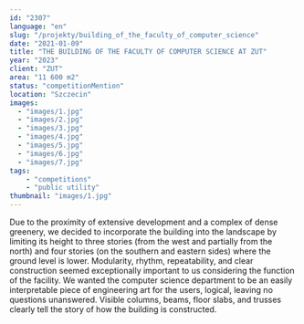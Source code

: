 ```yaml
---
id: "2307"
language: "en"
slug: "/projekty/building_of_the_faculty_of_computer_science"
date: "2021-01-09"
title: "THE BUILDING OF THE FACULTY OF COMPUTER SCIENCE AT ZUT"
year: "2023"
client: "ZUT"
area: "11 600 m2"
status: "competitionMention"
location: "Szczecin"
images:
  - "images/1.jpg"
  - "images/2.jpg"
  - "images/3.jpg"
  - "images/4.jpg"
  - "images/5.jpg"
  - "images/6.jpg"
  - "images/7.jpg"
tags: 
    - "competitions"
    - "public utility"
thumbnail: "images/1.jpg"
---
```

Due to the proximity of extensive development and a complex of dense greenery, we decided to incorporate the building into the landscape by limiting its height to three stories (from the west and partially from the north) and four stories (on the southern and eastern sides) where the ground level is lower.
Modularity, rhythm, repeatability, and clear construction seemed exceptionally important to us considering the function of the facility. We wanted the computer science department to be an easily interpretable piece of engineering art for the users, logical, leaving no questions unanswered. Visible columns, beams, floor slabs, and trusses clearly tell the story of how the building is constructed.